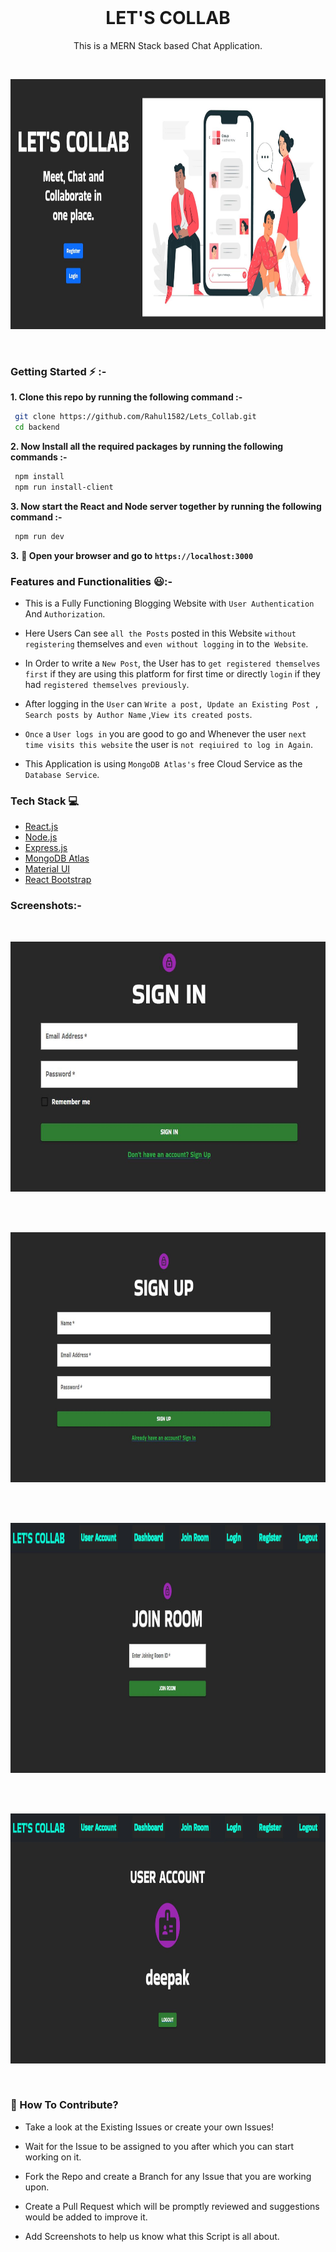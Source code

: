 <br />
<p align="center">
  
  <h1 align="center">LET'S COLLAB</h1>

  <p align="center">
    This is a MERN Stack based Chat Application.
    <br /> 
  </p>
</p>

<br>
  <p align="center">
<img src ="./readmeimages/img1.JPG"  width=800 height=400>  
</p>
<br>

### Getting Started ⚡ :-

**1. Clone this repo by running the following command :-**

```bash
 git clone https://github.com/Rahul1582/Lets_Collab.git
 cd backend
```

**2. Now Install all the required packages by running the following commands :-**

```bash
 npm install
 npm run install-client
```

**3. Now start the React and Node server together by running the following command :-**

```bash
 npm run dev
```

**3.** **🎉 Open your browser and go to `https://localhost:3000`**

### Features and Functionalities 😃:-

- This is a Fully Functioning Blogging Website with `User Authentication` And `Authorization`.

- Here Users Can see `all the Posts` posted in this Website `without registering` themselves and `even without logging` in to the` Website`.

- In Order to write a `New Post`, the User has to `get registered themselves first` if they are using this platform for first time or directly `login` if they had `registered themselves previously`.

- After logging in the `User` can `Write a post, Update an Existing Post , Search posts by Author Name` ,`View its created posts`.

<!-- - While creating a `new post` `anonymous post` creations are `handled` by using the `bad-words package` of npm. Still it does not cover all the bad words but can `bypass` some of them. Its a `request` for all the `users` using this platform to `take care of the words` they use while `creating a post`. -->

- `Once` a `User logs in` you are good to go and Whenever the user `next time visits this website` the user is `not reqiuired to log in Again`.

- This Application is using `MongoDB Atlas's` free Cloud Service as the `Database Service`.

### Tech Stack 💻

- [React.js](https://reactjs.org/)
- [Node.js](https://nodejs.org/en/)
- [Express.js](https://expressjs.com/)
- [MongoDB Atlas](https://www.mongodb.com/cloud/atlas)
- [Material UI](https://material-ui.com/)
- [React Bootstrap](https://react-bootstrap.github.io/)

### Screenshots:-

<br>
  <p align="center">
<img src ="./readmeimages/img2.JPG"  width=800 height=400>  
</p>
<br>

<br>
  <p align="center">
<img src ="./readmeimages/img3.JPG"  width=800 height=400>  
</p>
<br>

<br>
  <p align="center">
<img src ="./readmeimages/img4.JPG"  width=800 height=400>  
</p>
<br>

<br>
  <p align="center">
<img src ="./readmeimages/img5.JPG"  width=800 height=400>  
</p>
<br>

### 🤝 How To Contribute?

- Take a look at the Existing Issues or create your own Issues!

- Wait for the Issue to be assigned to you after which you can start working on it.

- Fork the Repo and create a Branch for any Issue that you are working upon.

- Create a Pull Request which will be promptly reviewed and suggestions would be added to improve it.

- Add Screenshots to help us know what this Script is all about.
